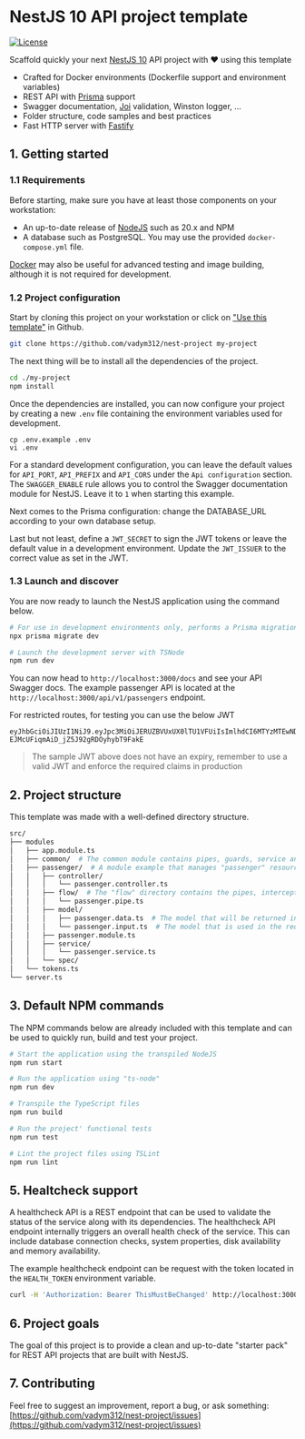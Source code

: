 
# NestJS 10 API project template

[![License](https://img.shields.io/github/license/vadym312/nest-project.svg)](https://github.com/vadym312/nest-project/blob/master/LICENSE)

Scaffold quickly your next [NestJS 10](https://nestjs.com/) API project with 
❤️ using this template

- Crafted for Docker environments (Dockerfile support and environment variables)
- REST API with [Prisma](https://www.prisma.io/) support 
- Swagger documentation, [Joi](https://github.com/hapijs/joi) validation, Winston logger, ...
- Folder structure, code samples and best practices
- Fast HTTP server with [Fastify](https://fastify.dev/)

## 1. Getting started

### 1.1 Requirements

Before starting, make sure you have at least those components on your workstation:

- An up-to-date release of [NodeJS](https://nodejs.org/) such as 20.x and NPM
- A database such as PostgreSQL. You may use the provided `docker-compose.yml` file.

[Docker](https://www.docker.com/) may also be useful for advanced testing and image building, although it is not required for development.

### 1.2 Project configuration

Start by cloning this project on your workstation or click on ["Use this template"](https://github.com/new?template_name=nest-project&template_owner=vadym312) in Github.

``` sh
git clone https://github.com/vadym312/nest-project my-project
```

The next thing will be to install all the dependencies of the project.

```sh
cd ./my-project
npm install
```

Once the dependencies are installed, you can now configure your project by creating a new `.env` file containing the environment variables used for development.

```
cp .env.example .env
vi .env
```

For a standard development configuration, you can leave the default values for `API_PORT`, `API_PREFIX` and `API_CORS` under the `Api configuration` section. The `SWAGGER_ENABLE` rule allows you to control the Swagger documentation module for NestJS. Leave it to `1` when starting this example.

Next comes to the Prisma configuration: change the DATABASE_URL according to your own database setup.

Last but not least, define a `JWT_SECRET` to sign the JWT tokens or leave the default value in a development environment. Update the `JWT_ISSUER` to the correct value as set in the JWT. 

### 1.3 Launch and discover

You are now ready to launch the NestJS application using the command below.

```sh
# For use in development environments only, performs a Prisma migration
npx prisma migrate dev

# Launch the development server with TSNode
npm run dev
```

You can now head to `http://localhost:3000/docs` and see your API Swagger docs. The example passenger API is located at the `http://localhost:3000/api/v1/passengers` endpoint.

For restricted routes, for testing you can use the below JWT

```
eyJhbGciOiJIUzI1NiJ9.eyJpc3MiOiJERUZBVUxUX0lTU1VFUiIsImlhdCI6MTYzMTEwNDMzNCwicm9sZSI6InJlc3RyaWN0ZWQifQ.o2HcQBBpx-EJMcUFiqmAiD_jZ5J92gRDOyhybT9FakE
```

> The sample JWT above does not have an expiry, remember to use a valid JWT and enforce the required claims in production

## 2. Project structure

This template was made with a well-defined directory structure.

```sh
src/
├── modules
│   ├── app.module.ts
│   ├── common/  # The common module contains pipes, guards, service and provider used in the whole application
│   ├── passenger/  # A module example that manages "passenger" resources
│   │   ├── controller/
│   │   │   └── passenger.controller.ts
│   │   ├── flow/  # The "flow" directory contains the pipes, interceptors and everything that may change the request or response flow
│   │   │   └── passenger.pipe.ts
│   │   ├── model/
│   │   │   ├── passenger.data.ts  # The model that will be returned in the response
│   │   │   └── passenger.input.ts  # The model that is used in the request
│   │   ├── passenger.module.ts
│   │   ├── service/
│   │   │   └── passenger.service.ts
│   │   └── spec/
│   └── tokens.ts
└── server.ts
```

## 3. Default NPM commands

The NPM commands below are already included with this template and can be used to quickly run, build and test your project.

```sh
# Start the application using the transpiled NodeJS
npm run start

# Run the application using "ts-node"
npm run dev

# Transpile the TypeScript files
npm run build

# Run the project' functional tests
npm run test

# Lint the project files using TSLint
npm run lint
```

## 5. Healtcheck support

A healthcheck API is a REST endpoint that can be used to validate the status of the service along with its dependencies. The healthcheck API endpoint internally triggers an overall health check of the service. This can include database connection checks, system properties, disk availability and memory availability.

The example healthcheck endpoint can be request with the token located in the `HEALTH_TOKEN` environment variable.

```sh
curl -H 'Authorization: Bearer ThisMustBeChanged' http://localhost:3000/api/v1/health
```

## 6. Project goals

The goal of this project is to provide a clean and up-to-date "starter pack" for REST API projects that are built with NestJS.

## 7. Contributing

Feel free to suggest an improvement, report a bug, or ask something: [https://github.com/vadym312/nest-project/issues](https://github.com/vadym312/nest-project/issues)
